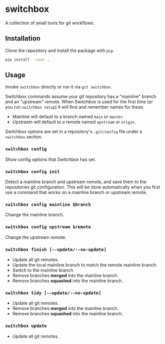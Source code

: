 switchbox
=========

A collection of small tools for git workflows.

Installation
------------

Clone the repository and install the package with `pip`.

```zsh
pip install --user .
```

Usage
-----

Invoke `switchbox` directly or run it via `git switchbox`.

Switchbox commands assume your git repository has a "mainline" branch and an
"upstream" remote. When Switchbox is used for the first time (or you run
`switchbox setup`) it will find and remember names for these.

* Mainline will default to a branch named `main` or `master`.
* Upstream will default to a remote named `upstream` or `origin`.

Switchbox options are set in a repository's `.git/config` file under a
`switchbox` section.

### `switchbox config`

Show config options that Switchbox has set.

### `switchbox config init`

Detect a mainline branch and upstream remote, and save them to the repositories
git configuration. This will be done automatically when you first use a command
that works on a mainline branch or upstream remote.

### `switchbox config mainline $branch`

Change the mainline branch.

### `switchbox config upstream $remote`

Change the upstream remote.

### `switchbox finish [--update/--no-update]`

* Update all git remotes.
* Update the local mainline branch to match the remote mainline branch.
* Switch to the mainline branch.
* Remove branches **merged** into the mainline branch.
* Remove branches **squashed** into the mainline branch.

### `switchbox tidy [--update/--no-update]`

* Update all git remotes.
* Remove branches **merged** into the mainline branch.
* Remove branches **squashed** into the mainline branch.

### `switchbox update`

* Update all git remotes.
